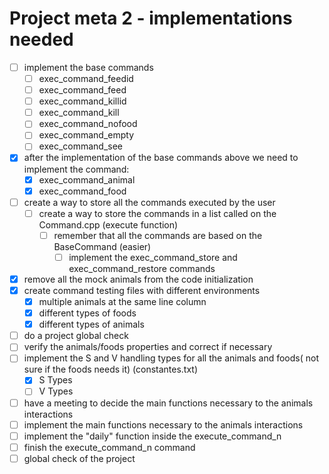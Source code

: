 ﻿

# Project meta 2 - implementations needed

- [ ] implement the base commands
  - [ ] exec_command_feedid
  - [ ] exec_command_feed
  - [ ] exec_command_killid
  - [ ] exec_command_kill
  - [ ] exec_command_nofood
  - [ ] exec_command_empty
  - [ ] exec_command_see
- [x] after the implementation of the base commands above we need to implement the command:
  - [x] exec_command_animal
  - [x] exec_command_food
- [ ] create a way to store all the commands executed by the user
  - [ ] create a way to store the commands in a list called on the Command.cpp (execute function)
    - [ ] remember that all the commands are based on the BaseCommand (easier)
      - [ ] implement the exec_command_store and exec_command_restore commands
- [x] remove all the mock animals from the code initialization
- [x] create  command testing files with different environments
  - [x] multiple animals at the same line column
  - [x] different types of foods 
  - [x] different types of animals
- [ ] do a project global check
- [ ] verify the animals/foods properties and correct if necessary
- [ ] implement the S and V handling types for all the animals and foods( not sure if the foods needs it) (constantes.txt)
  - [x] S Types
  - [ ] V Types
- [ ] have a meeting to decide the main functions necessary to the animals interactions
- [ ] implement the main functions necessary to the animals interactions
- [ ] implement the "daily" function inside the execute_command_n
- [ ] finish the execute_command_n command
- [ ] global check of the project